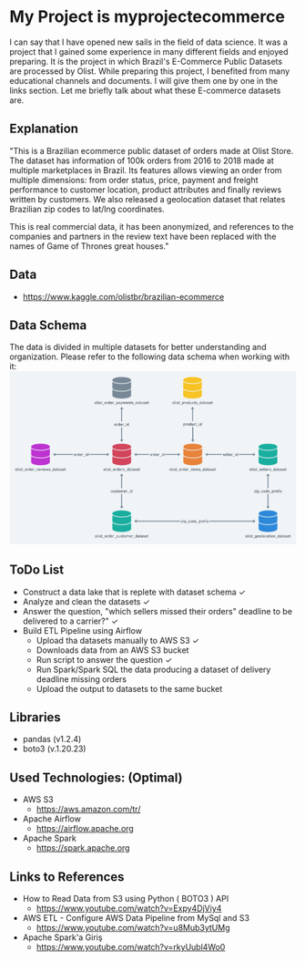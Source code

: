 # My Project is myprojectecommerce
I can say that I have opened new sails in the field of data science. It was a project that I gained some experience in many different fields and enjoyed preparing.
It is the project in which Brazil's E-Commerce Public Datasets are processed by Olist. While preparing this project, I benefited from many educational channels and documents. I will give them one by one in the links section. Let me briefly talk about what these E-commerce datasets are.

## Explanation
"This is a Brazilian ecommerce public dataset of orders made at Olist Store. The dataset has information of 100k orders from 2016 to 2018 made at multiple marketplaces in Brazil. Its features allows viewing an order from multiple dimensions: from order status, price, payment and freight performance to customer location, product attributes and finally reviews written by customers. We also released a geolocation dataset that relates Brazilian zip codes to lat/lng coordinates.

This is real commercial data, it has been anonymized, and references to the companies and partners in the review text have been replaced with the names of Game of Thrones great houses."
## Data
* https://www.kaggle.com/olistbr/brazilian-ecommerce

## Data Schema
The data is divided in multiple datasets for better understanding and organization. Please refer to the following data schema when working with it:
![img.png](img.png)


## ToDo List

* Construct a data lake that is replete with dataset schema ✓
* Analyze and clean the datasets ✓
* Answer the question, "which sellers missed their orders" deadline to be delivered to a carrier?" ✓
* Build ETL Pipeline using Airflow
  * Upload tha datasets manually to AWS S3 ✓
  * Downloads data from an AWS S3 bucket
  * Run script to answer the question ✓
  * Run Spark/Spark SQL the data producing a dataset of delivery deadline missing orders
  * Upload the output to datasets to the same bucket 


## Libraries
* pandas (v1.2.4)
* boto3 (v.1.20.23)

## Used Technologies: (Optimal)
* AWS S3
  * https://aws.amazon.com/tr/
* Apache Airflow 
  * https://airflow.apache.org
* Apache Spark
  * https://spark.apache.org
  
## Links to References
* How to Read Data from S3 using Python ( BOTO3 ) API
  * https://www.youtube.com/watch?v=Expy4DjViy4
* AWS ETL - Configure AWS Data Pipeline from MySql and S3
  * https://www.youtube.com/watch?v=u8Mub3ytUMg
* Apache Spark'a Giriş
  * https://www.youtube.com/watch?v=rkyUubl4Wo0

